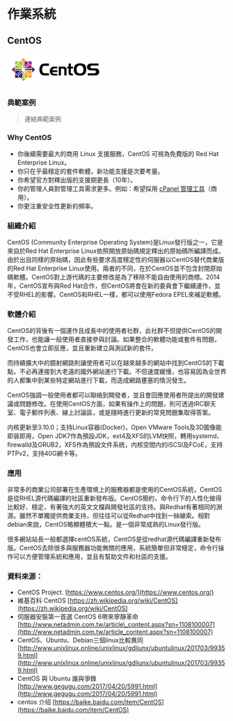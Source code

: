 # **作業系統**

## **CentOS**

![](/assets/220px-Centos-logo-light.svg.png)

### 典範案例

> 連結典範案例

### Why CentOS

* 你後續需要最大的商用 Linux 支援服務，CentOS 可視為免費版的 Red Hat Enterprise Linux。
* 你只在乎最穩定的套件軟體，新功能支援是次要考量。
* 你希望官方對釋出版的支援期更長（10年）。
* 你的管理人員對管理工具需求更多。例如：希望採用 [cPanel 管理工具](https://cpanel.com/)（商用）。
* 你更注重安全性更新的頻率。

### 組織介紹

CentOS \(Community Enterprise Operating System\)是Linux發行版之一，它是來自於Red Hat Enterprise Linux依照開放原始碼規定釋出的原始碼所編譯而成。由於出自同樣的原始碼，因此有些要求高度穩定性的伺服器以CentOS替代商業版的Red Hat Enterprise Linux使用。兩者的不同，在於CentOS並不包含封閉原始碼軟體。CentOS對上游代碼的主要修改是為了移除不能自由使用的商標。2014年，CentOS宣布與Red Hat合作，但CentOS將會在新的委員會下繼續運作，並不受RHEL的影響。CentOS和RHEL一樣，都可以使用Fedora EPEL來補足軟體。

### 軟體介紹

CentOS的背後有一個運作且成長中的使用者社群，此社群不但提供CentOS的開發工作，也能讓一般使用者直接參與討論。如果整合的軟體功能或套件有問題，CentOS也會立即反應，並且重新建立與測試新的套件。

而持續擴大中的鏡射網路則讓使用者可以在越來越多的網站中找到CentOS的下載點，不必再連接到大老遠的國外網站進行下載。不但速度緩慢，也容易因為全世界的人都集中到某些特定網站進行下載，而造成網路壅塞的情況發生。

CentOS強調一般使用者都可以聯絡到開發者，並且會回應使用者所提出的開發建議或問題修改。在使用CentOS方面，如果有操作上的問題，則可透過IRC聊天室、電子郵件列表、線上討論區，或是隨時進行更新的常見問題集取得答案。

内核更新至3.10.0；支持Linux容器\(Docker\)，Open VMware Tools及3D圖像能即装即用，Open JDK7作為預設JDK，ext4及XFS的LVM快照，轉用systemd、firewalld及GRUB2，XFS作為預設文件系统，内核空間内的iSCSI及FCoE，支持PTPv2，支持40G網卡等。

### 應用

非常多的商業公司部署在生產環境上的服務器都是使用的CentOS系統，CentOS是從RHEL源代碼編譯的社區重新發布版。CentOS簡約，命令行下的人性化做得比較好、穩定，有著強大的英文文檔與開發社區的支持。與Redhat有著相同的淵源。雖然不單獨提供商業支持，但往往可以從Redhat中找到一絲線索。相對debian來說，CentOS略顯體積大一點。是一個非常成熟的Linux發行版。

很多網站站長一般都選擇centOS系統，CentOS是從redhat源代碼編譯重新發布版。CentOS去除很多與服務器功能無關的應用，系統簡單但非常穩定，命令行操作可以方便管理系統和應用，並且有幫助文件和社區的支援。

### 資料來源：

* CentOS Project. [https://www.centos.org/](https://www.centos.org/)
* 維基百科 CentOS [https://zh.wikipedia.org/wiki/CentOS](https://zh.wikipedia.org/wiki/CentOS)
* 伺服器安裝第一首選 CentOS 6帶來寧靜革命 [http://www.netadmin.com.tw/article\_content.aspx?sn=1108100007](http://www.netadmin.com.tw/article_content.aspx?sn=1108100007)
* CentOS、Ubuntu、Debian三個linux比較異同 [http://www.unixlinux.online/unixlinux/gdliunx/ubuntulinux/201703/99359.html](http://www.unixlinux.online/unixlinux/gdliunx/ubuntulinux/201703/99359.html)
* CentOS 與 Ubuntu 誰與爭鋒 [http://www.gegugu.com/2017/04/20/5991.html](http://www.gegugu.com/2017/04/20/5991.html)
* centos 介绍 [https://baike.baidu.com/item/CentOS](https://baike.baidu.com/item/CentOS)



